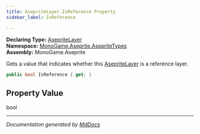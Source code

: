 ```yaml
---
title: AsepriteLayer.IsReference Property
sidebar_label: IsReference

---
```


**Declaring Type:** [AsepriteLayer](../)  
**Namespace:** [MonoGame.Aseprite.AsepriteTypes](../../)  
**Assembly:** MonoGame.Aseprite

Gets a value that indicates whether this  [AsepriteLayer](../) is a reference layer.

```csharp
public bool IsReference { get; }
```

## Property Value

bool

___

*Documentation generated by [MdDocs](https://github.com/ap0llo/mddocs)*
